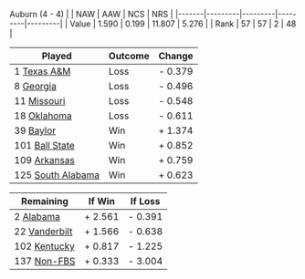 Auburn (4 - 4)
|       |   NAW   |   AAW   |   NCS   |   NRS   |
|-------|---------|---------|---------|---------|
| Value |   1.590 |   0.199 |  11.807 |   5.276 |
| Rank  |      57 |      57 |       2 |      48 |

| Played                    | Outcome    |  Change  |
|---------------------------|------------|----------|
|   1 [Texas A&M             ](TexasAM.md)| Loss       | -  0.379 |
|   8 [Georgia               ](Georgia.md)| Loss       | -  0.496 |
|  11 [Missouri              ](Missouri.md)| Loss       | -  0.548 |
|  18 [Oklahoma              ](Oklahoma.md)| Loss       | -  0.611 |
|  39 [Baylor                ](Baylor.md)| Win        | +  1.374 |
| 101 [Ball State            ](BallState.md)| Win        | +  0.852 |
| 109 [Arkansas              ](Arkansas.md)| Win        | +  0.759 |
| 125 [South Alabama         ](SouthAlabama.md)| Win        | +  0.623 |

| Remaining                 |  If Win  |  If Loss |
|---------------------------|----------|----------|
|   2 [Alabama               ](Alabama.md)| +  2.561 | -  0.391 |
|  22 [Vanderbilt            ](Vanderbilt.md)| +  1.566 | -  0.638 |
| 102 [Kentucky              ](Kentucky.md)| +  0.817 | -  1.225 |
| 137 [Non-FBS               ](NonFBS.md)| +  0.333 | -  3.004 |


